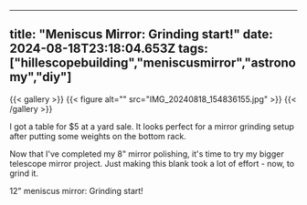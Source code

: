 
---
title: "Meniscus Mirror: Grinding start!"
date: 2024-08-18T23:18:04.653Z
tags: ["hillescopebuilding","meniscusmirror","astronomy","diy"]
---
{{< gallery >}}
{{< figure alt="" src="IMG_20240818_154836155.jpg" >}}
{{< /gallery >}}

I got a table for $5 at a yard sale. It looks perfect for a mirror grinding setup after putting some weights on the bottom rack.

Now that I've completed my 8" mirror polishing, it's time to try my bigger telescope mirror project. Just making this blank took a lot of effort - now, to grind it.

12" meniscus mirror: Grinding start!


